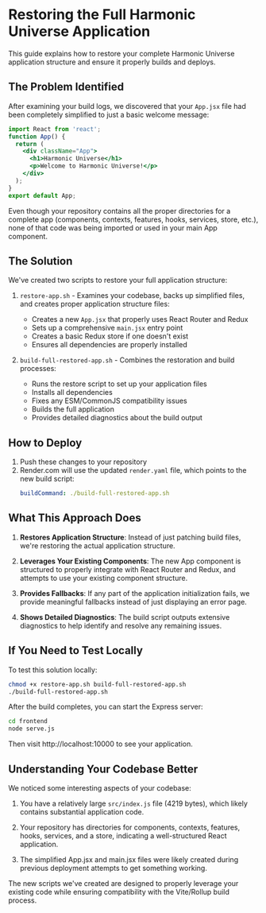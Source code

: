 # Restoring the Full Harmonic Universe Application

This guide explains how to restore your complete Harmonic Universe application structure and ensure it properly builds and deploys.

## The Problem Identified

After examining your build logs, we discovered that your `App.jsx` file had been completely simplified to just a basic welcome message:

```jsx
import React from 'react';
function App() {
  return (
    <div className="App">
      <h1>Harmonic Universe</h1>
      <p>Welcome to Harmonic Universe!</p>
    </div>
  );
}
export default App;
```

Even though your repository contains all the proper directories for a complete app (components, contexts, features, hooks, services, store, etc.), none of that code was being imported or used in your main App component.

## The Solution

We've created two scripts to restore your full application structure:

1. `restore-app.sh` - Examines your codebase, backs up simplified files, and creates proper application structure files:

   - Creates a new `App.jsx` that properly uses React Router and Redux
   - Sets up a comprehensive `main.jsx` entry point
   - Creates a basic Redux store if one doesn't exist
   - Ensures all dependencies are properly installed

2. `build-full-restored-app.sh` - Combines the restoration and build processes:
   - Runs the restore script to set up your application files
   - Installs all dependencies
   - Fixes any ESM/CommonJS compatibility issues
   - Builds the full application
   - Provides detailed diagnostics about the build output

## How to Deploy

1. Push these changes to your repository
2. Render.com will use the updated `render.yaml` file, which points to the new build script:
   ```yaml
   buildCommand: ./build-full-restored-app.sh
   ```

## What This Approach Does

1. **Restores Application Structure**: Instead of just patching build files, we're restoring the actual application structure.

2. **Leverages Your Existing Components**: The new App component is structured to properly integrate with React Router and Redux, and attempts to use your existing component structure.

3. **Provides Fallbacks**: If any part of the application initialization fails, we provide meaningful fallbacks instead of just displaying an error page.

4. **Shows Detailed Diagnostics**: The build script outputs extensive diagnostics to help identify and resolve any remaining issues.

## If You Need to Test Locally

To test this solution locally:

```bash
chmod +x restore-app.sh build-full-restored-app.sh
./build-full-restored-app.sh
```

After the build completes, you can start the Express server:

```bash
cd frontend
node serve.js
```

Then visit http://localhost:10000 to see your application.

## Understanding Your Codebase Better

We noticed some interesting aspects of your codebase:

1. You have a relatively large `src/index.js` file (4219 bytes), which likely contains substantial application code.

2. Your repository has directories for components, contexts, features, hooks, services, and a store, indicating a well-structured React application.

3. The simplified App.jsx and main.jsx files were likely created during previous deployment attempts to get something working.

The new scripts we've created are designed to properly leverage your existing code while ensuring compatibility with the Vite/Rollup build process.
